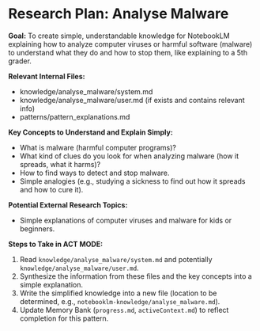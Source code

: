 # Research Plan: Analyse Malware

**Goal:** To create simple, understandable knowledge for NotebookLM explaining how to analyze computer viruses or harmful software (malware) to understand what they do and how to stop them, like explaining to a 5th grader.

**Relevant Internal Files:**
- knowledge/analyse_malware/system.md
- knowledge/analyse_malware/user.md (if exists and contains relevant info)
- patterns/pattern_explanations.md

**Key Concepts to Understand and Explain Simply:**
- What is malware (harmful computer programs)?
- What kind of clues do you look for when analyzing malware (how it spreads, what it harms)?
- How to find ways to detect and stop malware.
- Simple analogies (e.g., studying a sickness to find out how it spreads and how to cure it).

**Potential External Research Topics:**
- Simple explanations of computer viruses and malware for kids or beginners.

**Steps to Take in ACT MODE:**
1. Read `knowledge/analyse_malware/system.md` and potentially `knowledge/analyse_malware/user.md`.
2. Synthesize the information from these files and the key concepts into a simple explanation.
3. Write the simplified knowledge into a new file (location to be determined, e.g., `notebooklm-knowledge/analyse_malware.md`).
4. Update Memory Bank (`progress.md`, `activeContext.md`) to reflect completion for this pattern.
